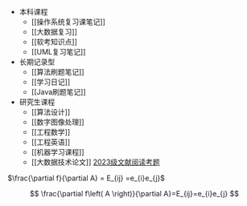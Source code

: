 - 本科课程
	- [[操作系统复习课笔记]]
	- [[大数据复习]]
	- [[软考知识点]]
	- [[UML复习笔记]]
- 长期记录型
	- [[算法刷题笔记]]
	- [[学习日记]]
	- [[Java刷题笔记]]
- 研究生课程
	- [[算法设计]]
	- [[数字图像处理]]
	- [[工程数学]]
	- [[工程英语]]
	- [[机器学习课程]]
	- [[大数据技术论文]]
[2023级文献阅读考题](理论概念/研究生课程/2023级文献阅读考题.md)


$\frac{\partial f}{\partial A} = E_{ij} =e_{i}e_{j}$

$$ \frac{\partial f\left( A \right)}{\partial A}=E_{ij}=e_{i}e_{j} $$
